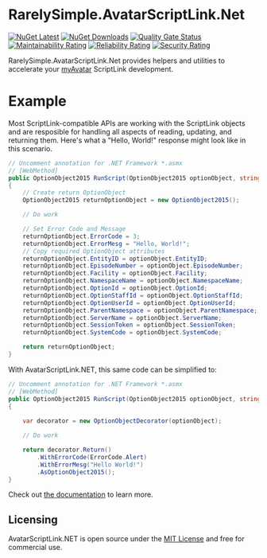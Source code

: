 # RarelySimple.AvatarScriptLink.Net

[![NuGet Latest](https://badgen.net/nuget/v/rarelysimple.avatarscriptlink.Net/latest)](https://www.nuget.org/packages/RarelySimple.AvatarScriptLink.Net/) [![NuGet Downloads](https://img.shields.io/nuget/dt/RarelySimple.AvatarScriptLink.Net)](https://www.nuget.org/packages/RarelySimple.AvatarScriptLink.Net/) [![Quality Gate Status](https://sonarcloud.io/api/project_badges/measure?project=rarelysimple_RarelySimple.AvatarScriptLink.Net&metric=alert_status)](https://sonarcloud.io/dashboard?id=rarelysimple_RarelySimple.AvatarScriptLink.Net) [![Maintainability Rating](https://sonarcloud.io/api/project_badges/measure?project=rarelysimple_RarelySimple.AvatarScriptLink.Net&metric=sqale_rating)](https://sonarcloud.io/dashboard?id=rarelysimple_RarelySimple.AvatarScriptLink.Net) [![Reliability Rating](https://sonarcloud.io/api/project_badges/measure?project=rarelysimple_RarelySimple.AvatarScriptLink.Net&metric=reliability_rating)](https://sonarcloud.io/dashboard?id=rarelysimple_RarelySimple.AvatarScriptLink.Net) [![Security Rating](https://sonarcloud.io/api/project_badges/measure?project=rarelysimple_RarelySimple.AvatarScriptLink.Net&metric=security_rating)](https://sonarcloud.io/dashboard?id=rarelysimple_RarelySimple.AvatarScriptLink.Net)

RarelySimple.AvatarScriptLink.Net provides helpers and utilities to accelerate your [myAvatar](https://www.ntst.com/Solutions-and-Services/Offerings/myAvatar) ScriptLink development.

# Example

Most ScriptLink-compatible APIs are working with the ScriptLink objects and are resposible for handling all aspects of reading, updating, and returning them. Here's what a "Hello, World!" response might look like in this scenario.

```c#
// Uncomment annotation for .NET Framework *.asmx
// [WebMethod]
public OptionObject2015 RunScript(OptionObject2015 optionObject, string parameter)
{
    // Create return OptionObject
    OptionObject2015 returnOptionObject = new OptionObject2015();

    // Do work

    // Set Error Code and Message
    returnOptionObject.ErrorCode = 3;
    returnOptionObject.ErrorMesg = "Hello, World!";
    // Copy required OptionObject attributes
    returnOptionObject.EntityID = optionObject.EntityID;
    returnOptionObject.EpisodeNumber = optionObject.EpisodeNumber;
    returnOptionObject.Facility = optionObject.Facility;
    returnOptionObject.NamespaceName = optionObject.NamespaceName;
    returnOptionObject.OptionId = optionObject.OptionId;
    returnOptionObject.OptionStaffId = optionObject.OptionStaffId;
    returnOptionObject.OptionUserId = optionObject.OptionUserId;
    returnOptionObject.ParentNamespace = optionObject.ParentNamespace;
    returnOptionObject.ServerName = optionObject.ServerName;
    returnOptionObject.SessionToken = optionObject.SessionToken;
    returnOptionObject.SystemCode = optionObject.SystemCode;

    return returnOptionObject;
}
```

With AvatarScriptLink.NET, this same code can be simplified to:

```c#
// Uncomment annotation for .NET Framework *.asmx
// [WebMethod]
public OptionObject2015 RunScript(OptionObject2015 optionObject, string parameter)
{
    
    var decorator = new OptionObjectDecorator(optionObject);

    // Do work

    return decorator.Return()
        .WithErrorCode(ErrorCode.Alert)
        .WithErrorMesg("Hello World!")
        .AsOptionObject2015();
}
```

Check out [the documentation](https://scriptlink.rarelysimple.com/) to learn more.

## Licensing ##

AvatarScriptLink.NET is open source under the [MIT License](https://github.com/rarelysimple/RarelySimple.AvatarScriptLink/blob/master/LICENSE) and free for commercial use.
